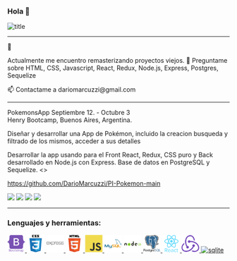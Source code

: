 ### Hola 👋

<img src="https://res.cloudinary.com/dmpqjroj5/image/upload/v1667862281/imagenes%20Proyecto%20final%20henry/Dario_Marcuzzi_k6net1.png" alt="title">


<hr>
🔭 <p>Actualmente me encuentro remasterizando proyectos viejos.
💬 Preguntame sobre HTML, CSS, Javascript, React, Redux, Node.js, Express, Postgres, Sequelize</p>
📫 Contactame a dariomarcuzzi@gmail.com
</a>

<hr>

PokemonsApp				Septiembre 12. - Octubre 3  
Henry Bootcamp, Buenos Aires, Argentina.  

Diseñar y desarrollar una App de Pokémon, incluido la creacion busqueda y filtrado de los mismos, acceder a sus detalles 

Desarrollar la app usando para el Front React, Redux, CSS puro y Back desarrollado en Node.js con Express. Base de datos en PostgreSQL y Sequelize. 
<>

https://github.com/DarioMarcuzzi/PI-Pokemon-main

<img src="https://res.cloudinary.com/dmpqjroj5/image/upload/v1667863505/imagenes%20Proyecto%20final%20henry/proyecto%20PI%20pokemons/landing_izg8qw.png" width="200" >
<img src="https://res.cloudinary.com/dmpqjroj5/image/upload/v1667863512/imagenes%20Proyecto%20final%20henry/proyecto%20PI%20pokemons/home_vgcpea.png" width="200" >
<img src="https://res.cloudinary.com/dmpqjroj5/image/upload/v1667863519/imagenes%20Proyecto%20final%20henry/proyecto%20PI%20pokemons/create_POkemon_nvq1uz.png" width="200" >
<img src="https://res.cloudinary.com/dmpqjroj5/image/upload/v1667863508/imagenes%20Proyecto%20final%20henry/proyecto%20PI%20pokemons/info_pokemon_znrsr6.png" width="200" >
<hr>


<h3 align="left">Lenguajes y herramientas:</h3>
<p align="left"> <a href="https://getbootstrap.com" target="_blank" rel="noreferrer"> 

  <img src="https://raw.githubusercontent.com/devicons/devicon/master/icons/bootstrap/bootstrap-plain-wordmark.svg" alt="bootstrap" width="40" height="40"/> </a> <a href="https://www.w3schools.com/css/" target="_blank" rel="noreferrer"> 
  <img src="https://raw.githubusercontent.com/devicons/devicon/master/icons/css3/css3-original-wordmark.svg" alt="css3" width="40" height="40"/> </a> <a href="https://expressjs.com" target="_blank" rel="noreferrer"> 
  <img src="https://raw.githubusercontent.com/devicons/devicon/master/icons/express/express-original-wordmark.svg" alt="express" width="40" height="40"/> </a> <a href="https://www.w3.org/html/" target="_blank" rel="noreferrer"> 
  <img src="https://raw.githubusercontent.com/devicons/devicon/master/icons/html5/html5-original-wordmark.svg" alt="html5" width="40" height="40"/> </a> <a href="https://developer.mozilla.org/en-US/docs/Web/JavaScript" target="_blank" rel="noreferrer">
  <img src="https://raw.githubusercontent.com/devicons/devicon/master/icons/javascript/javascript-original.svg" alt="javascript" width="40" height="40"/> </a> <a href="https://www.mysql.com/" target="_blank" rel="noreferrer">
  <img src="https://raw.githubusercontent.com/devicons/devicon/master/icons/mysql/mysql-original-wordmark.svg" alt="mysql" width="40" height="40"/> </a> <a href="https://nodejs.org" target="_blank" rel="noreferrer"> 
  <img src="https://raw.githubusercontent.com/devicons/devicon/master/icons/nodejs/nodejs-original-wordmark.svg" alt="nodejs" width="40" height="40"/> </a> <a href="https://www.postgresql.org" target="_blank" rel="noreferrer"> 
  <img src="https://raw.githubusercontent.com/devicons/devicon/master/icons/postgresql/postgresql-original-wordmark.svg" alt="postgresql" width="40" height="40"/> </a> <a href="https://reactjs.org/" target="_blank" rel="noreferrer">
  <img src="https://raw.githubusercontent.com/devicons/devicon/master/icons/react/react-original-wordmark.svg" alt="react" width="40" height="40"/> </a> <a href="https://redux.js.org" target="_blank" rel="noreferrer"> 
  <img src="https://raw.githubusercontent.com/devicons/devicon/master/icons/redux/redux-original.svg" alt="redux" width="40" height="40"/> </a> <a href="https://www.sqlite.org/" target="_blank" rel="noreferrer"> 
  <img src="https://www.vectorlogo.zone/logos/sqlite/sqlite-icon.svg" alt="sqlite" width="40" height="40"/> </a> </p>

